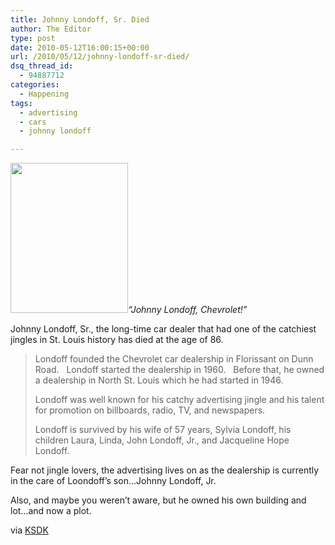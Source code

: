 ```yaml
---
title: Johnny Londoff, Sr. Died
author: The Editor
type: post
date: 2010-05-12T16:00:15+00:00
url: /2010/05/12/johnny-londoff-sr-died/
dsq_thread_id:
  - 94887712
categories:
  - Happening
tags:
  - advertising
  - cars
  - johnny londoff

---
```

_<a rel="attachment wp-att-4483" href="http://punchingkitty.com/2010/05/12/johnny-londoff-sr-died/johnny_londoff/"><img class="alignright size-full wp-image-4483" title="johnny_londoff" src="http://punchingkitty.com/wp-content/uploads/2010/05/johnny_londoff.jpeg?filter=full" alt="" width="188" height="240" /></a>&#8220;Johnny Londoff, Chevrolet!&#8221;_

Johnny Londoff, Sr., the long-time car dealer that had one of the catchiest jingles in St. Louis history has died at the age of 86.

> Londoff founded the Chevrolet car dealership in Florissant on Dunn Road.   Londoff started the dealership in 1960.   Before that, he owned a dealership in North St. Louis which he had started in 1946.
> 
> Londoff was well known for his catchy advertising jingle and his talent for promotion on billboards, radio, TV, and newspapers.
> 
> Londoff is survived by his wife of 57 years, Sylvia Londoff, his children Laura, Linda, John Londoff, Jr., and Jacqueline Hope Londoff.

Fear not jingle lovers, the advertising lives on as the dealership is currently in the care of Loondoff&#8217;s son&#8230;Johnny Londoff, Jr.

Also, and maybe you weren&#8217;t aware, but he owned his own building and lot&#8230;and now a plot.

via <a href="http://www.ksdk.com/news/local/story.aspx?storyid=201823&catid=3" target="_blank">KSDK</a>